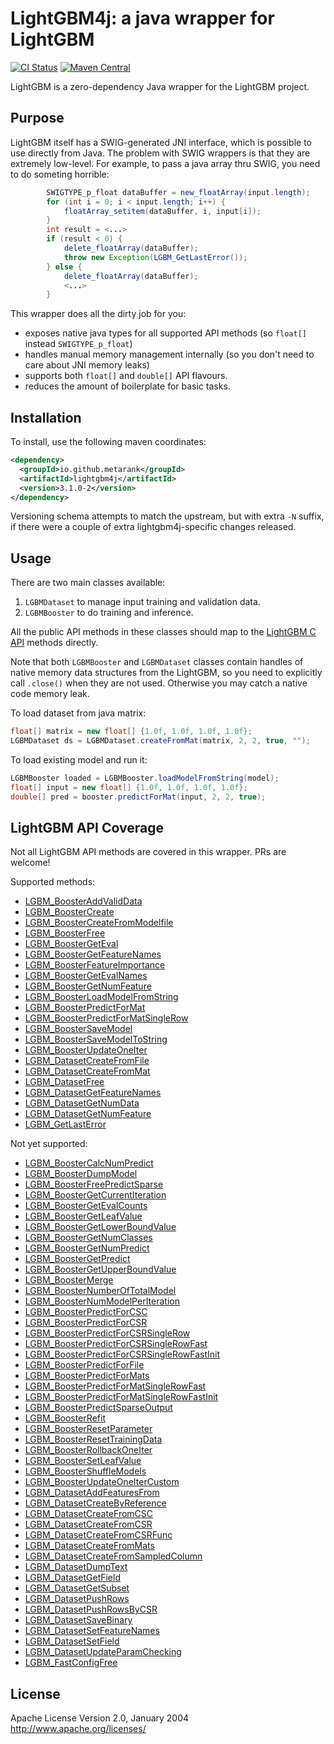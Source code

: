 # LightGBM4j: a java wrapper for LightGBM

[![CI Status](https://github.com/metarank/lightgbm4j/workflows/Java%20CI%20with%20Maven/badge.svg)](https://github.com/metarank/lightgbm4j/actions)
[![Maven Central](https://maven-badges.herokuapp.com/maven-central/io.github.metarank/lightgbm4j/badge.svg?style=plastic)](https://maven-badges.herokuapp.com/maven-central/io.github.metarank/lightgbm4j)

LightGBM is a zero-dependency Java wrapper for the LightGBM project.

## Purpose

LightGBM itself has a SWIG-generated JNI interface, which is possible to use directly from Java. The problem with SWIG wrappers
is that they are extremely low-level. For example, to pass a java array thru SWIG, you need to do someting horrible:
```java
        SWIGTYPE_p_float dataBuffer = new_floatArray(input.length);
        for (int i = 0; i < input.length; i++) {
            floatArray_setitem(dataBuffer, i, input[i]);
        }
        int result = <...>
        if (result < 0) {
            delete_floatArray(dataBuffer);
            throw new Exception(LGBM_GetLastError());
        } else {
            delete_floatArray(dataBuffer);
            <...>
        }
```
This wrapper does all the dirty job for you:
* exposes native java types for all supported API methods (so `float[]` instead `SWIGTYPE_p_float`)
* handles manual memory management internally (so you don't need to care about JNI memory leaks)
* supports both `float[]` and `double[]` API flavours.
* reduces the amount of boilerplate for basic tasks.

## Installation

To install, use the following maven coordinates:
```xml
<dependency>
  <groupId>io.github.metarank</groupId>
  <artifactId>lightgbm4j</artifactId>
  <version>3.1.0-2</version>
</dependency>
```

Versioning schema attempts to match the upstream, but with extra `-N` suffix, if there were a couple of extra lightgbm4j-specific
changes released.

## Usage

There are two main classes available: 
1. `LGBMDataset` to manage input training and validation data.
2. `LGBMBooster` to do training and inference.

All the public API methods in these classes should map to the [LightGBM C API](https://lightgbm.readthedocs.io/en/latest/C-API.html) methods directly.

Note that both `LGBMBooster` and `LGBMDataset` classes contain handles of native memory
data structures from the LightGBM, so you need to explicitly call `.close()` when they are not used. Otherwise you may catch
a native code memory leak.


To load dataset from java matrix:
```java
float[] matrix = new float[] {1.0f, 1.0f, 1.0f, 1.0f};
LGBMDataset ds = LGBMDataset.createFromMat(matrix, 2, 2, true, "");
```

To load existing model and run it:
```java
LGBMBooster loaded = LGBMBooster.loadModelFromString(model);
float[] input = new float[] {1.0f, 1.0f, 1.0f, 1.0f};
double[] pred = booster.predictForMat(input, 2, 2, true);
```

## LightGBM API Coverage

Not all LightGBM API methods are covered in this wrapper. PRs are welcome!

Supported methods:
* [LGBM_BoosterAddValidData](https://lightgbm.readthedocs.io/en/latest/C-API.html#c.LGBM_BoosterAddValidData)
* [LGBM_BoosterCreate](https://lightgbm.readthedocs.io/en/latest/C-API.html#c.LGBM_BoosterCreate)
* [LGBM_BoosterCreateFromModelfile](https://lightgbm.readthedocs.io/en/latest/C-API.html#c.LGBM_BoosterCreateFromModelfile)
* [LGBM_BoosterFree](https://lightgbm.readthedocs.io/en/latest/C-API.html#c.LGBM_BoosterFree)
* [LGBM_BoosterGetEval](https://lightgbm.readthedocs.io/en/latest/C-API.html#c.LGBM_BoosterGetEval)
* [LGBM_BoosterGetFeatureNames](https://lightgbm.readthedocs.io/en/latest/C-API.html#c.LGBM_BoosterGetFeatureNames)
* [LGBM_BoosterFeatureImportance](https://lightgbm.readthedocs.io/en/latest/C-API.html#c.LGBM_BoosterFeatureImportance)
* [LGBM_BoosterGetEvalNames](https://lightgbm.readthedocs.io/en/latest/C-API.html#c.LGBM_BoosterGetEvalNames)
* [LGBM_BoosterGetNumFeature](https://lightgbm.readthedocs.io/en/latest/C-API.html#c.LGBM_BoosterGetNumFeature)
* [LGBM_BoosterLoadModelFromString](https://lightgbm.readthedocs.io/en/latest/C-API.html#c.LGBM_BoosterLoadModelFromString)
* [LGBM_BoosterPredictForMat](https://lightgbm.readthedocs.io/en/latest/C-API.html#c.LGBM_BoosterPredictForMat)
* [LGBM_BoosterPredictForMatSingleRow](https://lightgbm.readthedocs.io/en/latest/C-API.html#c.LGBM_BoosterPredictForMatSingleRow)
* [LGBM_BoosterSaveModel](https://lightgbm.readthedocs.io/en/latest/C-API.html#c.LGBM_BoosterSaveModel)
* [LGBM_BoosterSaveModelToString](https://lightgbm.readthedocs.io/en/latest/C-API.html#c.LGBM_BoosterSaveModelToString)
* [LGBM_BoosterUpdateOneIter](https://lightgbm.readthedocs.io/en/latest/C-API.html#c.LGBM_BoosterUpdateOneIter)
* [LGBM_DatasetCreateFromFile](https://lightgbm.readthedocs.io/en/latest/C-API.html#c.LGBM_DatasetCreateFromFile)
* [LGBM_DatasetCreateFromMat](https://lightgbm.readthedocs.io/en/latest/C-API.html#c.LGBM_DatasetCreateFromMat)
* [LGBM_DatasetFree](https://lightgbm.readthedocs.io/en/latest/C-API.html#c.LGBM_DatasetFree)
* [LGBM_DatasetGetFeatureNames](https://lightgbm.readthedocs.io/en/latest/C-API.html#c.LGBM_DatasetGetFeatureNames)
* [LGBM_DatasetGetNumData](https://lightgbm.readthedocs.io/en/latest/C-API.html#c.LGBM_DatasetGetNumData)
* [LGBM_DatasetGetNumFeature](https://lightgbm.readthedocs.io/en/latest/C-API.html#c.LGBM_DatasetGetNumFeature)
* [LGBM_GetLastError](https://lightgbm.readthedocs.io/en/latest/C-API.html#c.LGBM_GetLastError)

Not yet supported:
* [LGBM_BoosterCalcNumPredict](https://lightgbm.readthedocs.io/en/latest/C-API.html#c.LGBM_BoosterCalcNumPredict)
* [LGBM_BoosterDumpModel](https://lightgbm.readthedocs.io/en/latest/C-API.html#c.LGBM_BoosterDumpModel)
* [LGBM_BoosterFreePredictSparse](https://lightgbm.readthedocs.io/en/latest/C-API.html#c.LGBM_BoosterFreePredictSparse)
* [LGBM_BoosterGetCurrentIteration](https://lightgbm.readthedocs.io/en/latest/C-API.html#c.LGBM_BoosterGetCurrentIteration)
* [LGBM_BoosterGetEvalCounts](https://lightgbm.readthedocs.io/en/latest/C-API.html#c.LGBM_BoosterGetEvalCounts)
* [LGBM_BoosterGetLeafValue](https://lightgbm.readthedocs.io/en/latest/C-API.html#c.LGBM_BoosterGetLeafValue)
* [LGBM_BoosterGetLowerBoundValue](https://lightgbm.readthedocs.io/en/latest/C-API.html#c.LGBM_BoosterGetLowerBoundValue)
* [LGBM_BoosterGetNumClasses](https://lightgbm.readthedocs.io/en/latest/C-API.html#c.LGBM_BoosterGetNumClasses)
* [LGBM_BoosterGetNumPredict](https://lightgbm.readthedocs.io/en/latest/C-API.html#c.LGBM_BoosterGetNumPredict) 
* [LGBM_BoosterGetPredict](https://lightgbm.readthedocs.io/en/latest/C-API.html#c.LGBM_BoosterGetPredict)
* [LGBM_BoosterGetUpperBoundValue](https://lightgbm.readthedocs.io/en/latest/C-API.html#c.LGBM_BoosterGetUpperBoundValue)
* [LGBM_BoosterMerge](https://lightgbm.readthedocs.io/en/latest/C-API.html#c.LGBM_BoosterMerge)
* [LGBM_BoosterNumberOfTotalModel](https://lightgbm.readthedocs.io/en/latest/C-API.html#c.LGBM_BoosterNumberOfTotalModel)
* [LGBM_BoosterNumModelPerIteration](https://lightgbm.readthedocs.io/en/latest/C-API.html#c.LGBM_BoosterNumModelPerIteration)
* [LGBM_BoosterPredictForCSC](https://lightgbm.readthedocs.io/en/latest/C-API.html#c.LGBM_BoosterPredictForCSC)
* [LGBM_BoosterPredictForCSR](https://lightgbm.readthedocs.io/en/latest/C-API.html#c.LGBM_BoosterPredictForCSR)
* [LGBM_BoosterPredictForCSRSingleRow](https://lightgbm.readthedocs.io/en/latest/C-API.html#c.LGBM_BoosterPredictForCSRSingleRow)
* [LGBM_BoosterPredictForCSRSingleRowFast](https://lightgbm.readthedocs.io/en/latest/C-API.html#c.LGBM_BoosterPredictForCSRSingleRowFast)
* [LGBM_BoosterPredictForCSRSingleRowFastInit](https://lightgbm.readthedocs.io/en/latest/C-API.html#c.LGBM_BoosterPredictForCSRSingleRowFastInit)
* [LGBM_BoosterPredictForFile](https://lightgbm.readthedocs.io/en/latest/C-API.html#c.LGBM_BoosterPredictForFile)
* [LGBM_BoosterPredictForMats](https://lightgbm.readthedocs.io/en/latest/C-API.html#c.LGBM_BoosterPredictForMats)
* [LGBM_BoosterPredictForMatSingleRowFast](https://lightgbm.readthedocs.io/en/latest/C-API.html#c.LGBM_BoosterPredictForMatSingleRowFast)
* [LGBM_BoosterPredictForMatSingleRowFastInit](https://lightgbm.readthedocs.io/en/latest/C-API.html#c.LGBM_BoosterPredictForMatSingleRowFastInit)
* [LGBM_BoosterPredictSparseOutput](https://lightgbm.readthedocs.io/en/latest/C-API.html#c.LGBM_BoosterPredictSparseOutput)
* [LGBM_BoosterRefit](https://lightgbm.readthedocs.io/en/latest/C-API.html#c.LGBM_BoosterRefit)
* [LGBM_BoosterResetParameter](https://lightgbm.readthedocs.io/en/latest/C-API.html#c.LGBM_BoosterResetParameter)
* [LGBM_BoosterResetTrainingData](https://lightgbm.readthedocs.io/en/latest/C-API.html#c.LGBM_BoosterResetTrainingData)
* [LGBM_BoosterRollbackOneIter](https://lightgbm.readthedocs.io/en/latest/C-API.html#c.LGBM_BoosterRollbackOneIter)
* [LGBM_BoosterSetLeafValue](https://lightgbm.readthedocs.io/en/latest/C-API.html#c.LGBM_BoosterSetLeafValue)
* [LGBM_BoosterShuffleModels](https://lightgbm.readthedocs.io/en/latest/C-API.html#c.LGBM_BoosterShuffleModels)
* [LGBM_BoosterUpdateOneIterCustom](https://lightgbm.readthedocs.io/en/latest/C-API.html#c.LGBM_BoosterUpdateOneIterCustom)
* [LGBM_DatasetAddFeaturesFrom](https://lightgbm.readthedocs.io/en/latest/C-API.html#c.LGBM_DatasetAddFeaturesFrom)
* [LGBM_DatasetCreateByReference](https://lightgbm.readthedocs.io/en/latest/C-API.html#c.LGBM_DatasetCreateByReference)
* [LGBM_DatasetCreateFromCSC](https://lightgbm.readthedocs.io/en/latest/C-API.html#c.LGBM_DatasetCreateFromCSC)
* [LGBM_DatasetCreateFromCSR](https://lightgbm.readthedocs.io/en/latest/C-API.html#c.LGBM_DatasetCreateFromCSR)
* [LGBM_DatasetCreateFromCSRFunc](https://lightgbm.readthedocs.io/en/latest/C-API.html#c.LGBM_DatasetCreateFromCSRFunc)
* [LGBM_DatasetCreateFromMats](https://lightgbm.readthedocs.io/en/latest/C-API.html#c.LGBM_DatasetCreateFromMats)
* [LGBM_DatasetCreateFromSampledColumn](https://lightgbm.readthedocs.io/en/latest/C-API.html#c.LGBM_DatasetCreateFromSampledColumn)
* [LGBM_DatasetDumpText](https://lightgbm.readthedocs.io/en/latest/C-API.html#c.LGBM_DatasetDumpText)
* [LGBM_DatasetGetField](https://lightgbm.readthedocs.io/en/latest/C-API.html#c.LGBM_DatasetGetField)
* [LGBM_DatasetGetSubset](https://lightgbm.readthedocs.io/en/latest/C-API.html#c.LGBM_DatasetGetSubset)
* [LGBM_DatasetPushRows](https://lightgbm.readthedocs.io/en/latest/C-API.html#c.LGBM_DatasetPushRows)
* [LGBM_DatasetPushRowsByCSR](https://lightgbm.readthedocs.io/en/latest/C-API.html#c.LGBM_DatasetPushRowsByCSR)
* [LGBM_DatasetSaveBinary](https://lightgbm.readthedocs.io/en/latest/C-API.html#c.LGBM_DatasetSaveBinary)
* [LGBM_DatasetSetFeatureNames](https://lightgbm.readthedocs.io/en/latest/C-API.html#c.LGBM_DatasetSetFeatureNames)
* [LGBM_DatasetSetField](https://lightgbm.readthedocs.io/en/latest/C-API.html#c.LGBM_DatasetSetField)
* [LGBM_DatasetUpdateParamChecking](https://lightgbm.readthedocs.io/en/latest/C-API.html#c.LGBM_DatasetUpdateParamChecking)
* [LGBM_FastConfigFree](https://lightgbm.readthedocs.io/en/latest/C-API.html#c.LGBM_FastConfigFree)


## License

Apache License
Version 2.0, January 2004
http://www.apache.org/licenses/